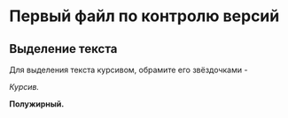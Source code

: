 # Первый файл по контролю версий

## Выделение текста

Для выделения текста курсивом, обрамите его звёздочками -

*Курсив.*

**Полужирный.**

